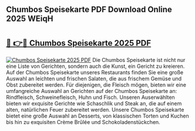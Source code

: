 ## Chumbos Speisekarte PDF Download Online 2025 WEiqH

# <h2><a href="http://gcdeccl.nevu.top/?p=Chumbos+Speisekarte">🔗 👉🔴 Chumbos Speisekarte 2025 PDF</a></h2>

[![Chumbos Speisekarte 2025 PDF](https://i.imgur.com/dBaPXMq.png)](http://gcdeccl.nevu.top/?p=Chumbos+Speisekarte)
Die Chumbos Speisekarte ist nicht nur eine Liste von Gerichten, sondern auch die Kunst, ein Gericht zu kreieren. Auf der Chumbos Speisekarte unseres Restaurants finden Sie eine große Auswahl an leichten und frischen Salaten, die aus frischem Gemüse und Obst zubereitet werden. Für diejenigen, die Fleisch mögen, bieten wir eine umfangreiche Auswahl an Gerichten auf der Chumbos Speisekarte an: Rindfleisch, Schweinefleisch, Huhn und Fisch. Unseren Auserwählten bieten wir exquisite Gerichte wie Schaschlik und Steak an, die auf einem alten, natürlichen Feuer zubereitet werden. Unsere Chumbos Speisekarte bietet eine große Auswahl an Desserts, von klassischen Torten und Kuchen bis hin zu exquisiten Crème Brûlée und Schokoladenstückchen.
